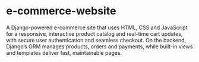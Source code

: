 # e-commerce-website
A Django-powered e-commerce site that uses HTML, CSS and JavaScript for a responsive, interactive product catalog and real-time cart updates, with secure user authentication and seamless checkout. On the backend, Django’s ORM manages products, orders and payments, while built-in views and templates deliver fast, maintainable pages.
